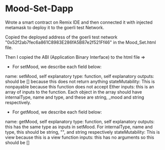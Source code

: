 # Mood-Set-Dapp


Wrote a smart contract on Remix IDE and then connected it with injected metamask to deploy it to the goerli test Network.

Copied the deployed address of the goerli test network "0x52f2ab7fec6a861C8983E286fA5B87e2f521Ff46" in the Mood_Set.html file.

Then I copied the ABI (Application Binary Interface) to the html file => 

* For setMood, we describe each field below:

name: setMood, self explanatory
type: function, self explanatory
outputs: should be [] because this does not return anything
stateMutability: This is nonpayable because this function does not accept Ether
inputs: this is an array of inputs to the function. Each object in the array should have internalType, name and type, and these are string, _mood and string respectively.


* For getMood, we describe each field below:

name: getMood, self explanatory
type: function, self explanatory
outputs: this has the same type as inputs in setMood. For internalType, name and type, this should be string, "", and string respectively
stateMutability: This is view because this is a view function
inputs: this has no arguments so this should be []


